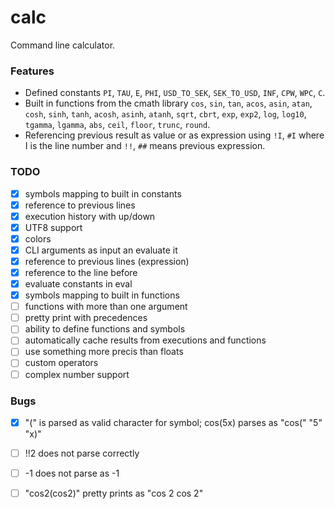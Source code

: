 # calc
Command line calculator.

### Features
* Defined constants `PI`, `TAU`, `E`, `PHI`, `USD_TO_SEK`, `SEK_TO_USD`, `INF`, `CPW`, `WPC`, `C`.
* Built in functions from the cmath library `cos`, `sin`, `tan`, `acos`, `asin`, `atan`, `cosh`, `sinh`, `tanh`, `acosh`, `asinh`, `atanh`, `sqrt`, `cbrt`, `exp`, `exp2`, `log`, `log10`, `tgamma`, `lgamma`, `abs`, `ceil`, `floor`, `trunc`, `round`.
* Referencing previous result as value or as expression using `!I`, `#I` where I is the line number and `!!`, `##` means previous expression.

### TODO
- [x] symbols mapping to built in constants
- [x] reference to previous lines
- [x] execution history with up/down
- [x] UTF8 support
- [x] colors
- [x] CLI arguments as input an evaluate it
- [x] reference to previous lines (expression)
- [x] reference to the line before
- [x] evaluate constants in eval
- [x] symbols mapping to built in functions
- [ ] functions with more than one argument
- [ ] pretty print with precedences
- [ ] ability to define functions and symbols
- [ ] automatically cache results from executions and functions
- [ ] use something more precis than floats
- [ ] custom operators
- [ ] complex number support

### Bugs
- [x] "(" is parsed as valid character for symbol; cos(5x) parses as "cos(" "5" "x)"
- [ ] !!2 does not parse correctly
- [ ] -1 does not parse as -1
- [ ] "cos2(cos2)" pretty prints as "cos 2 cos 2"

